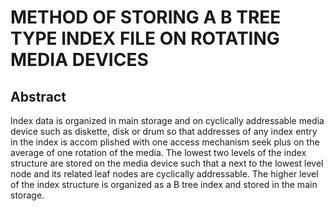 # METHOD OF STORING A B TREE TYPE INDEX FILE ON ROTATING MEDIA DEVICES

## Abstract
Index data is organized in main storage and on cyclically addressable media device such as diskette, disk or drum so that addresses of any index entry in the index is accom plished with one access mechanism seek plus on the average of one rotation of the media. The lowest two levels of the index structure are stored on the media device such that a next to the lowest level node and its related leaf nodes are cyclically addressable. The higher level of the index structure is organized as a B tree index and stored in the main storage.